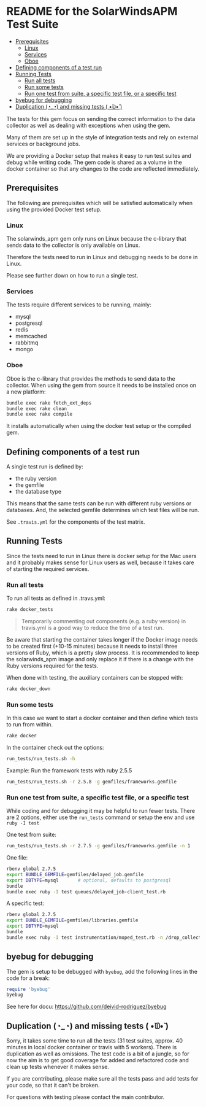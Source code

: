 # README for the SolarWindsAPM Test Suite

  * [Prerequisites](#prerequisites)
    * [Linux](#linux)
    * [Services](#services)
    * [Oboe](#oboe)
  * [Defining components of a test run](#defining-components-of-a-test-run)
  * [Running Tests](#running-tests)
    * [Run all tests](#run-all-tests)
    * [Run some tests](#run-some-tests)
    * [Run one test from suite, a specific test file, or a specific test](#run-one-test-from-suite,-a-specific-test-file,-or-a-specific-test)
  * [byebug for debugging](#byebug-for-debugging)
  * [Duplication (◔_◔) and missing tests ( •̆௰•̆ )](#duplication-(◔_◔)-and-missing-tests-(-•̆௰•̆-))

The tests for this gem focus on sending the correct information
to the data collector as well as dealing with exceptions when
using the gem.

Many of them are set up in the style of integration tests and rely
on external services or background jobs.

We are providing a Docker setup that makes it easy to run test suites
and debug while writing code. The gem code is shared as a volume in the
docker container so that any changes to the code are reflected
immediately.

## Prerequisites

The following are prerequisites which will be satisfied automatically when
using the provided Docker test setup.

### Linux
The solarwinds_apm gem only runs on Linux because the c-library that
sends data to the collector is only available on Linux.

Therefore the tests need to run in Linux and debugging needs to be
done in Linux.

Please see further down on how to run a single test.

### Services
The tests require different services to be running, mainly:
* mysql
* postgresql
* redis
* memcached
* rabbitmq
* mongo

### Oboe
Oboe is the c-library that provides the methods to send data to
the collector.
When using the gem from source it needs to be installed once on a
new platform:
```bash
bundle exec rake fetch_ext_deps
bundle exec rake clean
bundle exec rake compile
```
It installs automatically when using the docker test setup or the compiled gem.

## Defining components of a test run
A single test run is defined by:
* the ruby version
* the gemfile
* the database type

This means that the same tests can be run with different ruby versions
or databases. And, the selected gemfile determines which test files will be run.

See `.travis.yml` for the components of the test matrix.

## Running Tests
Since the tests need to run in Linux there is docker setup for
the Mac users and it probably makes sense for Linux users as well,
because it takes care of starting the required services.

### Run all tests
To run all tests as defined in .travs.yml:
```bash
rake docker_tests
```
>Temporarily commenting out components (e.g. a ruby version) in travis.yml
is a good way to reduce the time of a test run.

Be aware that starting the container takes longer if the Docker image needs to be created first
(+10-15 minutes) because it needs to install three versions of Ruby, which is a pretty
slow process. It is recommended to keep the solarwinds_apm image and only replace
it if there is a change with the Ruby versions required for the tests.

When done with testing, the auxiliary containers can be stopped with:
```bash
rake docker_down
```

### Run some tests
In this case we want to start a docker container and then define
which tests to run from within.
```bash
rake docker
```

In the container check out the options:
```bash
run_tests/run_tests.sh -h
```

Example: Run the framework tests with ruby 2.5.5
```bash
run_tests/run_tests.sh -r 2.5.8 -g gemfiles/frameworks.gemfile
```

### Run one test from suite, a specific test file, or a specific test
While coding and for debugging it may be helpful to run fewer tests.
There are 2 options, either use the `run_tests` command or setup the
env and use `ruby -I test`

One test from suite:
```bash
run_tests/run_tests.sh -r 2.7.5 -g gemfiles/frameworks.gemfile -n 1
```

One file:
```bash
rbenv global 2.7.5
export BUNDLE_GEMFILE=gemfiles/delayed_job.gemfile
export DBTYPE=mysql       # optional, defaults to postgresql
bundle
bundle exec ruby -I test queues/delayed_job-client_test.rb
```

A specific test:
```bash
rbenv global 2.7.5
export BUNDLE_GEMFILE=gemfiles/libraries.gemfile
export DBTYPE=mysql
bundle
bundle exec ruby -I test instrumentation/moped_test.rb -n /drop_collection/
```

## byebug for debugging

The gem is setup to be debugged with `byebug`, add the following lines in the code for a break:
```ruby
require 'byebug'
byebug
```
See here for docu: https://github.com/deivid-rodriguez/byebug

## Duplication (◔_◔) and missing tests ( •̆௰•̆ )
Sorry, it takes some time to run all the tests (31 test suites, approx. 40
minutes in local docker container or travis with 5 workers). There is
duplication as well as omissions. The test code is a bit of a jungle, so
for now the aim is to get good coverage for added and refactored code and
clean up tests whenever it makes sense.

If you are contributing, please make sure all the tests pass and add
tests for your code, so that it can't be broken.

For questions with testing please contact the main contributor.
